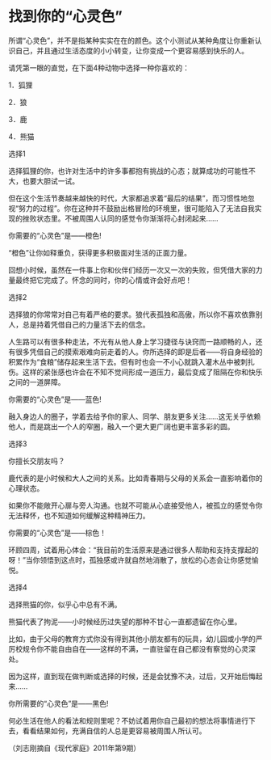 # 找到你的“心灵色”

所谓“心灵色”，并不是指某种实实在在的颜色。这个小测试从某种角度让你重新认识自己，并且通过生活态度的小小转变，让你变成一个更容易感到快乐的人。 

请凭第一眼的直觉，在下面4种动物中选择一种你喜欢的： 

1．狐狸 

2．狼 

3．鹿 

4．熊猫 

选择1 

选择狐狸的你，也许对生活中的许多事都抱有挑战的心态；就算成功的可能性不大，也要大胆试一试。 

但在这个生活节奏越来越快的时代，大家都追求着“最后的结果”，而习惯性地忽视“努力的过程”。你在这种并不鼓励出格冒险的环境里，很可能陷入了无法自我实现的挫败状态里。不被周围人认同的感觉令你渐渐将心封闭起来…… 

你需要的“心灵色”是——橙色! 

“橙色”让你如释重负，获得更多积极面对生活的正面力量。 

回想小时候，虽然在一件事上你和伙伴们经历一次又一次的失败，但凭借大家的力量最终把它完成了。怀念的同时，你的心情或许会好点吧！ 

选择2 

选择狼的你常常对自己有着严格的要求。狼代表孤独和高傲，所以你不喜欢依靠别人，总是持着凭借自己的力量活下去的信念。 

人生路可以有很多种走法，不光有从他人身上学习捷径与诀窍而一路顺畅的人，还有很多凭借自己的摸索艰难向前走着的人。你所选择的即是后者——将自身经验的积累作为“食粮”储存起来生活下去。但有时也会一不小心就跳入灌木丛中被刺扎伤。这样的紧张感也许会在不知不觉间形成一道压力，最后变成了阻隔在你和快乐之间的一道屏障。 

你需要的“心灵色”是——蓝色! 

融入身边人的圈子，学着去给予你的家人、同学、朋友更多关注……这无关乎依赖他人，而是跳出一个人的窄圈，融入一个更大更广阔也更丰富多彩的圆。 

选择3 

你擅长交朋友吗？ 

鹿代表的是小时候和大人之间的关系。比如青春期与父母的关系会一直影响着你的心理状态。 

如果你不能敞开心扉与旁人沟通。也就不可能从心底接受他人，被孤立的感觉令你无法释怀，也不知道如何缓解这种精神压力。 

你需要的“心灵色”是——棕色！ 

环顾四周，试着用心体会：“我目前的生活原来是通过很多人帮助和支持支撑起的呀！”当你领悟到这点时，孤独感或许就自然地消散了，放松的心态会让你感觉愉悦。 

选择4 

选择熊猫的你，似乎心中总有不满。 

熊猫代表了拘泥——小时候经历过失望的那种不甘心一直都遗留在你心里。 

比如，由于父母的教育方式你没有得到其他小朋友都有的玩具，幼儿园或小学的严厉校规令你不能自由自在——这样的不满，一直驻留在自己都没有察觉的心灵深处。 

因为这样，直到现在做判断或选择的时候，还是会犹豫不决，过后，又开始后悔起来…… 

你所需要的“心灵色”是——黑色! 

何必生活在他人的看法和规则里呢？不妨试着用你自己最初的想法将事情进行下去，看看结果如何，充满自信的人总是更容易被周围人所认可。 

（刘志刚摘自《现代家庭》2011年第9期）